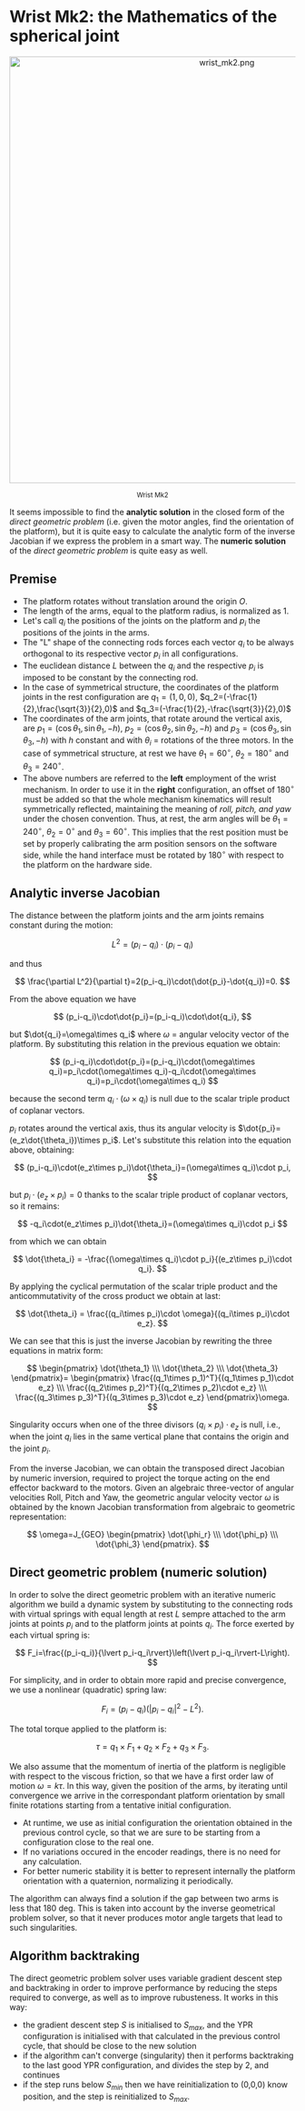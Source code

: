 # Wrist Mk2: the Mathematics of the spherical joint

<p align="center">
  <img  src=    "../img/wrist_mk2.png"
        title=  "wrist_mk2.png"
        width=  "750">
</p>
<p align="center">
  <sub>Wrist Mk2</sub>
</p>

It seems impossible to find the **analytic solution** in the closed form of the *direct geometric problem* (i.e. given the motor angles, find the orientation of the platform), but it is quite easy to calculate the analytic form of the inverse Jacobian if we express the problem in a smart way. The **numeric solution** of the *direct geometric problem* is quite easy as well.

## Premise
- The platform rotates without translation around the origin $O$.
- The length of the arms, equal to the platform radius, is normalized as 1.
- Let's call $q_i$ the positions of the joints on the platform and $p_i$ the positions of the joints in the arms.
- The "L" shape of the connecting rods forces each vector $q_i$ to be always orthogonal to its respective vector $p_i$ in all configurations.
- The euclidean distance $L$ between the $q_i$ and the respective $p_i$ is imposed to be constant by the connecting rod.
- In the case of symmetrical structure, the coordinates of the platform joints in the rest configuration are $q_1=(1,0,0)$, $q_2=(-\frac{1}{2},\frac{\sqrt{3}}{2},0)$ and $q_3=(-\frac{1}{2},-\frac{\sqrt{3}}{2},0)$
- The coordinates of the arm joints, that rotate around the vertical axis, are $p_1=(\cos{\theta_1},\sin{\theta_1},-h)$, $p_2=(\cos{\theta_2},\sin{\theta_2},-h)$ and $p_3=(\cos{\theta_3},\sin{\theta_3},-h)$ with $h$ constant and with $\theta_i$ = rotations of the three motors. In the case of symmetrical structure, at rest we have $\theta_1=60^\circ$, $\theta_2=180^\circ$ and $\theta_3=240^\circ$.
- The above numbers are referred to the **left** employment of the wrist mechanism. In order to use it in the **right** configuration, an offset of $180^\circ$ must be added so that the whole mechanism kinematics will result symmetrically reflected, maintaining the meaning of *roll, pitch, and yaw* under the chosen convention. Thus, at rest, the arm angles will be $\theta_1=240^\circ$, $\theta_2=0^\circ$ and $\theta_3=60^\circ$. This implies that the rest position must be set by properly calibrating the arm position sensors on the software side, while the hand interface must be rotated by $180^\circ$ with respect to the platform on the hardware side.

## Analytic inverse Jacobian
The distance between the platform joints and the arm joints remains constant during the motion:

$$
L^2=(p_i-q_i)\cdot(p_i-q_i)
$$

and thus

$$
\frac{\partial L^2}{\partial t}=2(p_i-q_i)\cdot(\dot{p_i}-\dot{q_i})=0.
$$

From the above equation we have

$$
(p_i-q_i)\cdot\dot{p_i}=(p_i-q_i)\cdot\dot{q_i},
$$

but $\dot{q_i}=\omega\times q_i$ where $\omega$ = angular velocity vector of the platform. By substituting this relation in the previous equation we obtain:

$$
(p_i-q_i)\cdot\dot{p_i}=(p_i-q_i)\cdot(\omega\times q_i)=p_i\cdot(\omega\times q_i)-q_i\cdot(\omega\times q_i)=p_i\cdot(\omega\times q_i)
$$

because the second term $q_i\cdot(\omega\times q_i)$ is null due to the scalar triple product of coplanar vectors.

$p_i$ rotates around the vertical axis, thus its angular velocity is $\dot{p_i}=(e_z\dot{\theta_i})\times p_i$. Let's substitute this relation into the equation above, obtaining:

$$
(p_i-q_i)\cdot(e_z\times p_i)\dot{\theta_i}=(\omega\times q_i)\cdot p_i,
$$

but $p_i\cdot(e_z\times p_i)=0$ thanks to the scalar triple product of coplanar vectors, so it remains:

$$
-q_i\cdot(e_z\times p_i)\dot{\theta_i}=(\omega\times q_i)\cdot p_i
$$

from which we can obtain

$$
\dot{\theta_i} = -\frac{(\omega\times q_i)\cdot p_i}{(e_z\times p_i)\cdot q_i}.
$$

By applying the cyclical permutation of the scalar triple product and the anticommutativity of the cross product we obtain at last:

$$
\dot{\theta_i} = \frac{(q_i\times p_i)\cdot \omega}{(q_i\times p_i)\cdot e_z}.
$$

We can see that this is just the inverse Jacobian by rewriting the three equations in matrix form:

$$
\begin{pmatrix} \dot{\theta_1} \\\ \dot{\theta_2} \\\ \dot{\theta_3} \end{pmatrix}= \begin{pmatrix} \frac{(q_1\times p_1)^T}{(q_1\times p_1)\cdot e_z} \\\ \frac{(q_2\times p_2)^T}{(q_2\times p_2)\cdot e_z} \\\ \frac{(q_3\times p_3)^T}{(q_3\times p_3)\cdot e_z} \end{pmatrix}\omega.
$$

Singularity occurs when one of the three divisors $(q_i\times p_i)\cdot e_z$ is null, i.e., when the joint $q_i$ lies in the same vertical plane that contains the origin and the joint $p_i$.

From the inverse Jacobian, we can obtain the transposed direct Jacobian by numeric inversion, required to project the torque acting on the end effector backward to the motors. Given an algebraic three-vector of angular velocities Roll, Pitch and Yaw, the geometric angular velocity vector $\omega$ is obtained by the known Jacobian transformation from algebraic to geometric representation:

$$
\omega=J_{GEO} \begin{pmatrix} \dot{\phi_r} \\\ \dot{\phi_p} \\\ \dot{\phi_3} \end{pmatrix}.
$$

## Direct geometric problem (numeric solution)
In order to solve the direct geometric problem with an iterative numeric algorithm we build a dynamic system by substituting to the connecting rods with virtual springs with equal length at rest $L$ sempre attached to the arm joints at points $p_i$ and to the platform joints at points $q_i$. The force exerted by each virtual spring is:

$$
F_i=\frac{(p_i-q_i)}{\lvert p_i-q_i\rvert}\left(\lvert p_i-q_i\rvert-L\right).
$$

For simplicity, and in order to obtain more rapid and precise convergence, we use a nonlinear (quadratic) spring law:

$$
F_i=(p_i-q_i)\left(\lvert p_i-q_i\rvert^2-L^2\right).
$$

The total torque applied to the platform is:

$$
\tau=q_1\times F_1 +q_2\times F_2 +q_3\times F_3.
$$

We also assume that the momentum of inertia of the platform is negligible with respect to the viscous friction, so that we have a first order law of motion $\omega=k\tau$. In this way, given the position of the arms, by iterating until convergence we arrive in the correspondant platform orientation by small finite rotations starting from a tentative initial configuration.

- At runtime, we use as initial configuration the orientation obtained in the previous control cycle, so that we are sure to be starting from a configuration close to the real one.
- If no variations occured in the encoder readings, there is no need for any calculation. 
- For better numeric stability it is better to represent internally the platform orientation with a quaternion, normalizing it periodically.

The algorithm can always find a solution if the gap between two arms is less that 180 deg. This is taken into account by the inverse geometrical problem solver, so that it never produces motor angle targets that lead to such singularities.

## Algorithm backtraking
The direct geometric problem solver uses variable gradient descent step and backtraking in order to improve performance by reducing the steps required to converge, as well as to improve rubusteness.
It works in this way:

- the gradient descent step $S$ is initialised to $S_{max}$, and the YPR configuration is initialised with that calculated in the previous control cycle, that should be close to the new solution
- if the algorithm can't converge (singularity) then it performs backtraking to the last good YPR configuration, and divides the step by 2, and continues
- if the step runs below $S_{min}$ then we have reinitialization to (0,0,0) know position, and the step is reinitialized to $S_{max}$.

